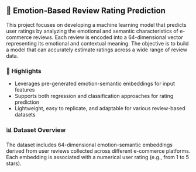 ## 📘 Emotion-Based Review Rating Prediction

This project focuses on developing a machine learning model that predicts user ratings by analyzing the emotional and semantic characteristics of e-commerce reviews. Each review is encoded into a 64-dimensional vector representing its emotional and contextual meaning. The objective is to build a model that can accurately estimate ratings across a wide range of review data.

### 🚀 Highlights

- Leverages pre-generated emotion-semantic embeddings for input features  
- Supports both regression and classification approaches for rating prediction  
- Lightweight, easy to replicate, and adaptable for various review-based datasets  

### 📊 Dataset Overview

The dataset includes 64-dimensional emotion-semantic embeddings derived from user reviews collected across different e-commerce platforms. Each embedding is associated with a numerical user rating (e.g., from 1 to 5 stars).
